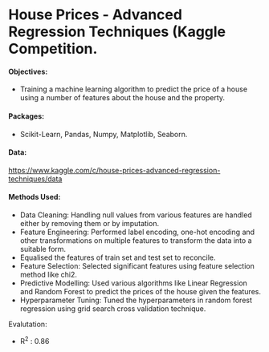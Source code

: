# House Prices - Advanced Regression Techniques (Kaggle Competition.

#### Objectives: 
* Training a machine learning algorithm to predict the price of a house using a number of features about the house and the property.

#### Packages:
* Scikit-Learn, Pandas, Numpy, Matplotlib, Seaborn.

#### Data:
https://www.kaggle.com/c/house-prices-advanced-regression-techniques/data

#### Methods Used:
* Data Cleaning: Handling null values from various features are handled either by removing them or by imputation.<br/>
* Feature Engineering: Performed label encoding, one-hot encoding and other transformations on multiple features to transform the data into a suitable form.
* Equalised the features of train set and test set to reconcile.
* Feature Selection: Selected significant features using feature selection method like chi2.
* Predictive Modelling: Used various algorithms like Linear Regression and Random Forest to predict the prices of the house given the features.
* Hyperparameter Tuning: Tuned the hyperparameters in random forest regression using grid search cross validation technique.

Evalutation:
* R<sup>2</sup> : 0.86
